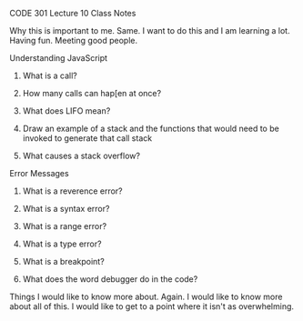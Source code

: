 CODE 301 Lecture 10 Class Notes

Why this is important to me. Same. I want to do this and I am learning a lot. Having fun. Meeting good people.


Understanding JavaScript

1. What is a call?

2. How many calls can hap[en at once?

3. What does LIFO mean?

4. Draw an example of a stack and the functions that would need to be invoked to generate that call stack

5. What causes a stack overflow?



Error Messages


1. What is a reverence error?

2. What is a syntax error?

3. What is a range error?

4. What is a type error?

5. What is a breakpoint?

6. What does the word debugger do in the code?



Things I would like to know more about. Again. I would like to know more about all of this. I would like to get to a point where it isn't as overwhelming.




